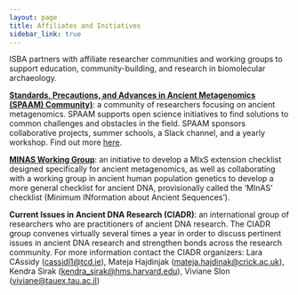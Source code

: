 ```yaml
---
layout: page
title: Affiliates and Initiatives
sidebar_link: true
---
```


ISBA partners with affiliate researcher communities and working groups to support education, community-building, and research in biomolecular archaeology.

[**Standards, Precautions, and Advances in Ancient Metagenomics (SPAAM) Community)**](https://spaam-community.github.io/about/): a community of researchers focusing on ancient metagenomics. SPAAM supports open science initiatives to find solutions to common challenges and obstacles in the field. SPAAM sponsors collaborative projects, summer schools, a Slack channel, and a yearly workshop. Find out more [here](https://spaam-community.github.io/projects/).

[**MINAS Working Group**](https://spaam-community.github.io/projects/#minas-mixs-checklist): an initiative to develop a MIxS extension checklist designed specifically for ancient metagenomics, as well as collaborating with a working group in ancient human population genetics to develop a more general checklist for ancient DNA, provisionally called the ‘MInAS’ checklist (Minimum INformation about Ancient Sequences’).

**Current Issues in Ancient DNA Research (CIADR)**: an international group of researchers who are practitioners of ancient DNA research. The CIADR group convenes virtually several times a year in order to discuss pertinent issues in ancient DNA research and strengthen bonds across the research community. For more information contact the CIADR organizers: Lara CAssidy (cassidl1@tcd.ie), Mateja Hajdinjak (mateja.hajdinak@crick.ac.uk), Kendra Sirak (kendra_sirak@hms.harvard.edu), Viviane Slon (viviane@tauex.tau.ac.il)
